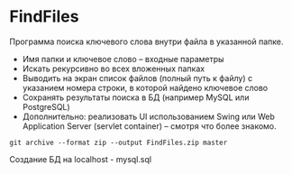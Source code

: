 FindFiles
=========

Программа поиска ключевого слова внутри файла в указанной папке.
* Имя папки и ключевое слово – входные параметры
* Искать рекурсивно во всех вложенных папках
* Выводить на экран список файлов (полный путь к файлу) с указанием номера строки, в которой найдено ключевое слово         
* Сохранять результаты поиска в БД (например MySQL или PostgreSQL)
* Дополнительно: реализовать UI использованием Swing или Web Application Server (servlet container) – смотря что более знакомо.

```
git archive --format zip --output FindFiles.zip master 
```

Создание БД на localhost - mysql.sql

